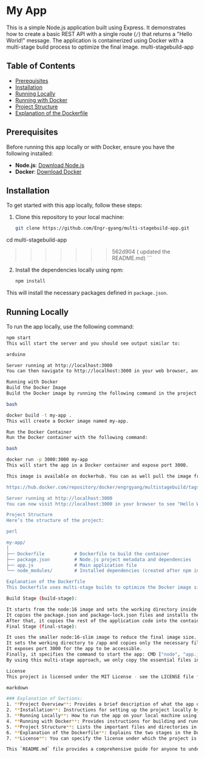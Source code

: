 # My App

This is a simple Node.js application built using Express. It demonstrates how to create a basic REST API with a single route (`/`) that returns a "Hello World!" message. The application is containerized using Docker with a multi-stage build process to optimize the final image.
multi-stagebuild-app
## Table of Contents
- [Prerequisites](#prerequisites)
- [Installation](#installation)
- [Running Locally](#running-locally)
- [Running with Docker](#running-with-docker)
- [Project Structure](#project-structure)
- [Explanation of the Dockerfile](#explanation-of-the-dockerfile)

## Prerequisites

Before running this app locally or with Docker, ensure you have the following installed:

- **Node.js**: [Download Node.js](https://nodejs.org/en/)
- **Docker**: [Download Docker](https://www.docker.com/get-started)

## Installation

To get started with this app locally, follow these steps:

1. Clone this repository to your local machine:

    ```bash
    git clone https://github.com/Engr-gyang/multi-stagebuild-app.git
    
cd multi-stagebuild-app
>>>>>>> 562d904 ( updated the  README.md)
    ```

2. Install the dependencies locally using npm:

    ```bash
    npm install
    ```

This will install the necessary packages defined in `package.json`.

## Running Locally

To run the app locally, use the following command:

```bash
npm start
This will start the server and you should see output similar to:

arduino

Server running at http://localhost:3000
You can then navigate to http://localhost:3000 in your web browser, and you should see "Hello World!" displayed.

Running with Docker
Build the Docker Image
Build the Docker image by running the following command in the project root directory (where the Dockerfile is located):

bash

docker build -t my-app .
This will create a Docker image named my-app.

Run the Docker Container
Run the Docker container with the following command:

bash

docker run -p 3000:3000 my-app
This will start the app in a Docker container and expose port 3000. 

This image is available on dockerhub. You can as well pull the image from dockerhub using the link below and run it locally on your machine, this way you don't have to write the dockerfoile. However it is good to try both 

https://hub.docker.com/repository/docker/engrgyang/multistagebuild/tags

Server running at http://localhost:3000
You can now visit http://localhost:3000 in your browser to see "Hello World!" displayed.

Project Structure
Here’s the structure of the project:

perl

my-app/
│
├── Dockerfile           # Dockerfile to build the container
├── package.json         # Node.js project metadata and dependencies
├── app.js               # Main application file
└── node_modules/        # Installed dependencies (created after npm install)

Explanation of the Dockerfile
This Dockerfile uses multi-stage builds to optimize the Docker image size. Here's how it works:

Build Stage (build-stage):

It starts from the node:16 image and sets the working directory inside the container to /app.
It copies the package.json and package-lock.json files and installs the dependencies with npm install.
After that, it copies the rest of the application code into the container.
Final Stage (final-stage):

It uses the smaller node:16-slim image to reduce the final image size.
It sets the working directory to /app and copies only the necessary files (like node_modules and app.js) from the build stage.
It exposes port 3000 for the app to be accessible.
Finally, it specifies the command to start the app: CMD ["node", "app.js"].
By using this multi-stage approach, we only copy the essential files into the final image, making it more efficient and smaller.

License
This project is licensed under the MIT License - see the LICENSE file for details.

markdown

### Explanation of Sections:
1. **Project Overview**: Provides a brief description of what the app does (a simple Express app with a `/` endpoint that returns "Hello World!").
2. **Installation**: Instructions for setting up the project locally by cloning the repo and running `npm install`.
3. **Running Locally**: How to run the app on your local machine using `npm start`.
4. **Running with Docker**: Provides instructions for building and running the app in a Docker container.
5. **Project Structure**: Lists the important files and directories in the project.
6. **Explanation of the Dockerfile**: Explains the two stages in the Dockerfile (build stage and final stage) and why multi-stage builds are used.
7. **License**: You can specify the license under which the project is distributed.

This `README.md` file provides a comprehensive guide for anyone to understand how to set up and run your app locally or with Docker.


